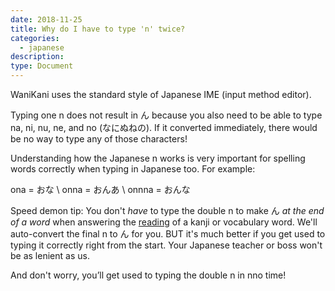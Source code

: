 ```yaml
---
date: 2018-11-25
title: Why do I have to type 'n' twice?
categories:
  - japanese
description:
type: Document
---
```


WaniKani uses the standard style of Japanese IME (input method editor).

Typing one n does not result in ん because you also need to be able to type na, ni, nu, ne, and no (なにぬねの). If it converted immediately, there would be no way to type any of those characters!

Understanding how the Japanese n works is very important for spelling words correctly when typing in Japanese too. For example:

ona = おな \\
onna = おんあ \\
onnna = おんな

Speed demon tip: You don't _have_ to type the double n to make ん _at the end of a word_ when answering the [reading](#) of a kanji or vocabulary word. We'll auto-convert the final n to ん for you. BUT it's much better if you get used to typing it correctly right from the start. Your Japanese teacher or boss won't be as lenient as us.

And don't worry, you’ll get used to typing the double n in nno time!
